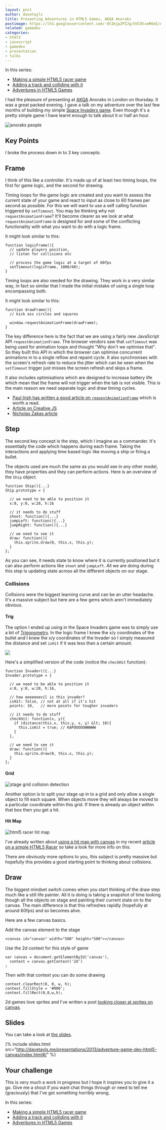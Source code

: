 ```yaml
---
layout: post
author: davetayls
title: Presenting Adventures in HTML5 Games, AKQA Anoraks
postimage: https://lh3.googleusercontent.com/-OtZmjp2PZJg/UVC8txeR6mI/AAAAAAAAvkY/JBgsyEDt3VY/s640/adventures-html5-dev.png
related: gamedev
categories:
- html5
- javascript
- gamedev
- presentation
- talks
---
```


In this series:

 - [Making a simple HTML5 racer game](/blog/2012/11/27/making-a-simple-html5-racing-game/)
 - [Adding a track and colliding with it](/blog/2013/02/19/adding-a-track-and-colliding-with-it/)
 - [Adventures in HTML5 Games](/blog/2013/03/25/adventures-in-html5-games-akqa-anoraks)

I had the pleasure of presenting at [AKQA](http://www.akqa.com/) Anoraks in London on thursday. It was a great packed evening. I gave a talk on my adventure over the last few months of building my simple [Space Invaders game](http://davetayls.me/space-invaders). Even though it's a pretty simple game I have learnt enough to talk about it or half an hour.

![anoraks people](https://lh4.googleusercontent.com/-41LCbfiIjmU/UVDIvVBkddI/AAAAAAAAvlM/AxRwbv7X2Ds/s640/adventures-html5-dev-anoraks.png)

## Key Points

I broke the process down in to 3 key concepts:

## Frame

I think of this like a controller. It's made up of at least two timing loops, the first for game logic, and the second for drawing.

Timing loops for the game logic are created and you want to assess the current state of your game and react to input as close to 60 frames per second as possible. For this we will want to use a self calling function triggered by `setTimeout`. You may be thinking why not `requestAnimationFrame`? It'll become clearer as we look at what `requestAnimationFrame` is designed for and some of the conflicting functionality with what you want to do with a logic frame.

It might look similar to this:

    function logicFrame(){
      // update players position,
      // listen for collisions etc

      // process the game logic at a target of 60fps
      setTimeout(logicFrame, 1000/60);
    }

Timing loops are also needed for the drawing. They work in a very similar way, in fact so similar that I made the initial mistake of using a single loop encompassing both.

It might look similar to this:

    function drawFrame(){
      // kick ass circles and squares

      window.requestAnimationFrame(drawFrame);
    }

The key difference here is the fact that we are using a fairly new JavaScript API `requestAnimationFrame`. The browser vendors saw that `setTimeout` was being used for animation loops and thought "Why don't we optimise that". So they built this API in which the browser can optimise concurrent animations in to a single reflow and repaint cycle. It also synchronises with the screen's refresh rate to reduce the jitter which can be seen when the `setTimeout` trigger just misses the screen refresh and skips a frame.


It also includes optimisations which are designed to increase battery life which mean that the frame will not trigger when the tab is not visible. This is the main reason we need separate logic and draw timing cycles.

 - [Paul Irish has written a good article on `requestAnimationFrame`](http://paulirish.com/2011/requestanimationframe-for-smart-animating/) which is worth a read.
 - [Article on Creative JS](http://creativejs.com/resources/requestanimationframe/)
 - [Nicholas Zakas article](http://www.nczonline.net/blog/2011/05/03/better-javascript-animations-with-requestanimationframe/)

## Step

The second key concept is the step, which I imagine as a commander. It's essentially the code which happens during each frame. Taking the interactions and applying time based logic like moving a ship or firing a bullet.

The objects used are much the same as you would see in any other model, they have properties and they can perform actions. Here is an overview of the `Ship` object.

    function Ship(){...}
    Ship.prototype = {

      // we need to be able to position it
      x:0, y:0, w:28, h:16

      // it needs to do stuff
      shoot: function(){...}
      jumpLeft: function(){...}
      jumpRight: function(){...}

      // we need to see it
      draw: function(){
        this.sprite.draw(0, this.x, this.y);
      }
    };

As you can see, it needs state to know where it is currently positioned but it can also perform actions like `shoot` and `jumpLeft`. All we are doing during this step is updating state across all the different objects on our stage.

### Collisions

Collisions were the biggest learning curve and can be an utter headache. It's a massive subject but here are a few gems which aren't immediately obvious.

#### Trig
The option I ended up using in the Space Invaders game was to simply use a bit of [Trigonometry](http://en.wikipedia.org/wiki/Trigonometry). In the logic frame I knew the x/y coordinates of the bullet and I knew the x/y coordinates of the Invader so I simply measured the distance and set `isHit` if it was less than a certain amount.

![](https://docs.google.com/drawings/d/1SlVMmUN8FjEpX67vEpvCW4AVc6HFgWwp99_-4L_DwKo/pub?w=960&amp;h=720)

Here's a simplified version of the code (notice the `checkHit` function):

    function Invader(){...}
    Invader.prototype = {

      // we need to be able to position it
      x:0, y:0, w:28, h:16,

      // how eeeeeeevil is this invader?
      isHit: false, // not at all if it's hit
      points: 10,   // more points for tougher invaders

      // it needs to do stuff
      checkHit: function(x, y){
        if (distance(this.x, this.y, x, y) &lt; 10){
          this.isHit = true; // KAPOOOOOWWWWW
        }
      },

      // we need to see it
      draw: function(){
        this.sprite.draw(0, this.x, this.y);
      }
    };

#### Grid

![stage grid collision detection](https://docs.google.com/drawings/d/1OHkoghVJxjO-TcI9wjoUp_iihbz4jAb5I0gyTrNKQWA/pub?w=960&amp;amp;h=720)

Another option is to split your stage up in to a grid and only allow a single object to fill each square. When objects move they will always be moved to a particular coordinate within this grid. If there is already an object within that box then you get a hit.

#### Hit Map

![html5 racer hit map](https://lh5.googleusercontent.com/-Dn1NqmUcy7k/USKXMsE08jI/AAAAAAAAuvA/VlfdV8B2No0/s800/racer-hit-detect.png)

I've already written about [using a hit map with canvas](/blog/2013/02/19/adding-a-track-and-colliding-with-it/) in my recent [article on a simple HTML5 Racer](/blog/2013/02/19/adding-a-track-and-colliding-with-it/) so take a look for more info on this.

There are obviously more options to you, this subject is pretty massive but hopefully this provides a good starting point to thinking about collisions.




## Draw

The biggest mindset switch comes when you start thinking of the draw step much like a still life painter. All it is doing is taking a snapshot of time looking though all the objects on stage and painting their current state on to the canvas. The main difference is that this refreshes rapidly (hopefully at around 60fps) and so becomes alive.

Here are a few canvas basics.

Add the canvas element to the stage

    <canvas id="canvas" width="500" height="500"></canvas>

Use the 2d context for this style of game

    var canvas = document.getElementById('canvas'),
      context = canvas.getContext('2d')
    ;

Then with that context you can do some drawing

    context.clearRect(0, 0, w, h);
    context.fillStyle = '#000';
    context.fillRect(0,0,w,h);

2d games love sprites and I've written a post [looking closer at sprites on canvas](/blog/2013/02/11/drawing-sprites-with-canvas).


## Slides

You can take a look at [the slides](http://davetayls.me/presentations/2013/adventure-game-dev-html5-canvas/index.html#/).

{% include slides.html src="http://davetayls.me/presentations/2013/adventure-game-dev-html5-canvas/index.html#/" %}

## Your challenge

This is very much a work in progress but I hope it inspires you to give it a go. Give me a shout if you want chat things through or need to tell me (graciously) that I've got something horribly wrong.

In this series:

 - [Making a simple HTML5 racer game](/blog/2012/11/27/making-a-simple-html5-racing-game/)
 - [Adding a track and colliding with it](/blog/2013/02/19/adding-a-track-and-colliding-with-it/)
 - [Adventures in HTML5 Games](/blog/2013/03/25/adventures-in-html5-games-akqa-anoraks)

